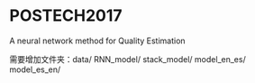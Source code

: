 # POSTECH2017
A neural network method for Quality Estimation

需要增加文件夹：data/ RNN_model/ stack_model/ model_en_es/ model_es_en/















